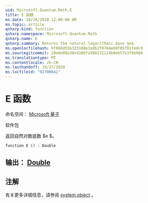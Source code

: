 ```yaml
---
uid: Microsoft.Quantum.Math.E
title: E 函数
ms.date: 10/26/2020 12:00:00 AM
ms.topic: article
qsharp.kind: function
qsharp.namespace: Microsoft.Quantum.Math
qsharp.name: E
qsharp.summary: Returns the natural logarithmic base $e$.
ms.openlocfilehash: bf068d556325108e3a9b2f0784e69f05f01fedc9
ms.sourcegitcommit: 29e0d88a30e4166fa580132124b0eb57e1f0e986
ms.translationtype: MT
ms.contentlocale: zh-CN
ms.lasthandoff: 10/27/2020
ms.locfileid: "92700641"
---
```

# <a name="e-function"></a>E 函数

命名空间： [Microsoft 量子](xref:Microsoft.Quantum.Math)

软件包 [](https://nuget.org/packages/)


返回自然对数底数 $e $。

```qsharp
function E () : Double
```


## <a name="output--double"></a>输出： [Double](xref:microsoft.quantum.lang-ref.double)



## <a name="remarks"></a>注解

有关更多详细信息，请参阅 [system.object](https://docs.microsoft.com/dotnet/api/system.math.e) 。